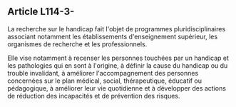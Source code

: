 ## Article L114-3-

La recherche sur le handicap fait l'objet de programmes pluridisciplinaires associant notamment les
établissements d'enseignement supérieur, les organismes de recherche et les professionnels.

Elle vise notamment à recenser les personnes touchées par un handicap et les pathologies qui en sont
à l'origine, à définir la cause du handicap ou du trouble invalidant, à améliorer l'accompagnement des
personnes concernées sur le plan médical, social, thérapeutique, éducatif ou pédagogique, à améliorer leur
vie quotidienne et à développer des actions de réduction des incapacités et de prévention des risques.

